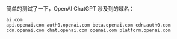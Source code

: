 简单的测试了一下，OpenAI ChatGPT 涉及到的域名：<pre><code>ai.com
api.openai.com
auth0.openai.com
beta.openai.com
cdn.auth0.com
cdn.openai.com
chat.openai.com
openai.com
platform.openai.com
</code></pre>